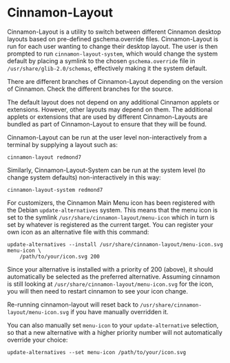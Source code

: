 # Cinnamon-Layout

Cinnamon-Layout is a utility to switch between different Cinnamon desktop layouts based on pre-defined gschema.override files. Cinnamon-Layout is run for each user wanting to change their desktop layout. The user is then prompted to run `cinnamon-layout-system`, which would change the system default by placing a symlink to the chosen `gschema.override` file in `/usr/share/glib-2.0/schemas`, effectively making it the system default.

There are different branches of Cinnamon-Layout depending on the version of Cinnamon. Check the different branches for the source.

The default layout does not depend on any additional Cinnamon applets or extensions. However, other layouts may depend on them. The additional applets or extensions that are used by different Cinnamon-Layouts are bundled as part of Cinnamon-Layout to ensure that they will be found.

Cinnamon-Layout can be run at the user level non-interactively from a terminal by supplying a layout such as:

```
cinnamon-layout redmond7
```

Similarly, Cinnamon-Layout-System can be run at the system level (to change system defaults) non-interactively in this way:

```
cinnamon-layout-system redmond7
```

For customizers, the Cinnamon Main Menu icon has been registered with the Debian `update-alternatives` system. This means that the menu icon is set to the symlink `/usr/share/cinnamon-layout/menu-icon` which in turn is set by whatever is registered as the current target. You can register your own icon as an alternative file with this command:

```
update-alternatives --install /usr/share/cinnamon-layout/menu-icon.svg menu-icon \
    /path/to/your/icon.svg 200
```

Since your alternative is installed with a priority of 200 (above), it should automatically be selected as the preferred alternative. Assuming cinnamon is still looking at `/usr/share/cinnamon-layout/menu-icon.svg` for the icon, you will then need to restart cinnamon to see your icon change.

Re-running cinnamon-layout will reset back to `/usr/share/cinnamon-layout/menu-icon.svg` if you have manually overridden it.

You can also manually set `menu-icon` to your `update-alternative` selection, so that a new alternative with a higher priority number will not automatically override your choice:

```
update-alternatives --set menu-icon /path/to/your/icon.svg
```
